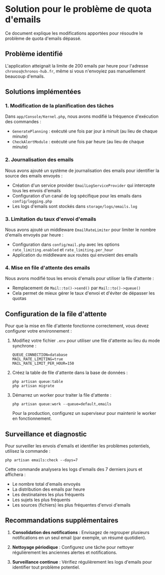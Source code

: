 # Solution pour le problème de quota d'emails

Ce document explique les modifications apportées pour résoudre le problème de quota d'emails dépassé.

## Problème identifié

L'application atteignait la limite de 200 emails par heure pour l'adresse `chronos@chronos-hub.fr`, même si vous n'envoyiez pas manuellement beaucoup d'emails.

## Solutions implémentées

### 1. Modification de la planification des tâches

Dans `app/Console/Kernel.php`, nous avons modifié la fréquence d'exécution des commandes :
- `GeneratePlanning` : exécuté une fois par jour à minuit (au lieu de chaque minute)
- `CheckAlertModule` : exécuté une fois par heure (au lieu de chaque minute)

### 2. Journalisation des emails

Nous avons ajouté un système de journalisation des emails pour identifier la source des emails envoyés :
- Création d'un service provider `EmailLogServiceProvider` qui intercepte tous les envois d'emails
- Configuration d'un canal de log spécifique pour les emails dans `config/logging.php`
- Les logs d'emails sont stockés dans `storage/logs/emails.log`

### 3. Limitation du taux d'envoi d'emails

Nous avons ajouté un middleware `EmailRateLimiter` pour limiter le nombre d'emails envoyés par heure :
- Configuration dans `config/mail.php` avec les options `rate_limiting.enabled` et `rate_limiting.per_hour`
- Application du middleware aux routes qui envoient des emails

### 4. Mise en file d'attente des emails

Nous avons modifié tous les envois d'emails pour utiliser la file d'attente :
- Remplacement de `Mail::to()->send()` par `Mail::to()->queue()`
- Cela permet de mieux gérer le taux d'envoi et d'éviter de dépasser les quotas

## Configuration de la file d'attente

Pour que la mise en file d'attente fonctionne correctement, vous devez configurer votre environnement :

1. Modifiez votre fichier `.env` pour utiliser une file d'attente au lieu du mode synchrone :
   ```
   QUEUE_CONNECTION=database
   MAIL_RATE_LIMITING=true
   MAIL_RATE_LIMIT_PER_HOUR=150
   ```

2. Créez la table de file d'attente dans la base de données :
   ```
   php artisan queue:table
   php artisan migrate
   ```

3. Démarrez un worker pour traiter la file d'attente :
   ```
   php artisan queue:work --queue=default,emails
   ```

   Pour la production, configurez un superviseur pour maintenir le worker en fonctionnement.

## Surveillance et diagnostic

Pour surveiller les envois d'emails et identifier les problèmes potentiels, utilisez la commande :

```
php artisan emails:check --days=7
```

Cette commande analysera les logs d'emails des 7 derniers jours et affichera :
- Le nombre total d'emails envoyés
- La distribution des emails par heure
- Les destinataires les plus fréquents
- Les sujets les plus fréquents
- Les sources (fichiers) les plus fréquentes d'envoi d'emails

## Recommandations supplémentaires

1. **Consolidation des notifications** : Envisagez de regrouper plusieurs notifications en un seul email (par exemple, un résumé quotidien).

2. **Nettoyage périodique** : Configurez une tâche pour nettoyer régulièrement les anciennes alertes et notifications.

3. **Surveillance continue** : Vérifiez régulièrement les logs d'emails pour identifier tout problème potentiel.
